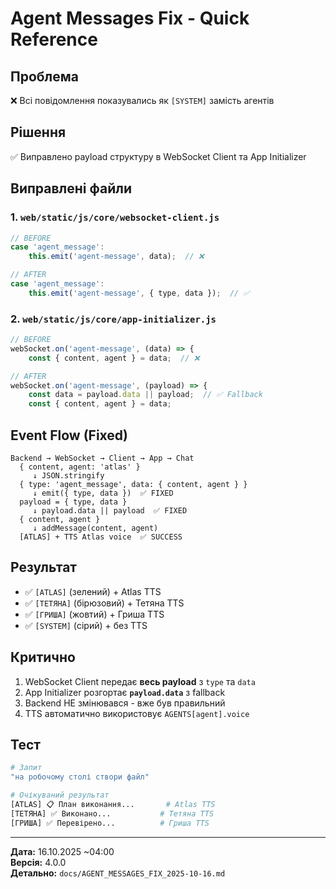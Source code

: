 # Agent Messages Fix - Quick Reference

## Проблема
❌ Всі повідомлення показувались як `[SYSTEM]` замість агентів

## Рішення
✅ Виправлено payload структуру в WebSocket Client та App Initializer

## Виправлені файли

### 1. `web/static/js/core/websocket-client.js`
```javascript
// BEFORE
case 'agent_message':
    this.emit('agent-message', data);  // ❌

// AFTER
case 'agent_message':
    this.emit('agent-message', { type, data });  // ✅
```

### 2. `web/static/js/core/app-initializer.js`
```javascript
// BEFORE
webSocket.on('agent-message', (data) => {
    const { content, agent } = data;  // ❌

// AFTER
webSocket.on('agent-message', (payload) => {
    const data = payload.data || payload;  // ✅ Fallback
    const { content, agent } = data;
```

## Event Flow (Fixed)

```
Backend → WebSocket → Client → App → Chat
  { content, agent: 'atlas' }
     ↓ JSON.stringify
  { type: 'agent_message', data: { content, agent } }
     ↓ emit({ type, data })  ✅ FIXED
  payload = { type, data }
     ↓ payload.data || payload  ✅ FIXED
  { content, agent }
     ↓ addMessage(content, agent)
  [ATLAS] + TTS Atlas voice  ✅ SUCCESS
```

## Результат

- ✅ `[ATLAS]` (зелений) + Atlas TTS
- ✅ `[ТЕТЯНА]` (бірюзовий) + Тетяна TTS  
- ✅ `[ГРИША]` (жовтий) + Гриша TTS
- ✅ `[SYSTEM]` (сірий) + без TTS

## Критично

1. WebSocket Client передає **весь payload** з `type` та `data`
2. App Initializer розгортає **`payload.data`** з fallback
3. Backend НЕ змінювався - вже був правильний
4. TTS автоматично використовує `AGENTS[agent].voice`

## Тест

```bash
# Запит
"на робочому столі створи файл"

# Очікуваний результат
[ATLAS] 📋 План виконання...       # Atlas TTS
[ТЕТЯНА] ✅ Виконано...           # Тетяна TTS
[ГРИША] ✅ Перевірено...          # Гриша TTS
```

---
**Дата:** 16.10.2025 ~04:00  
**Версія:** 4.0.0  
**Детально:** `docs/AGENT_MESSAGES_FIX_2025-10-16.md`
